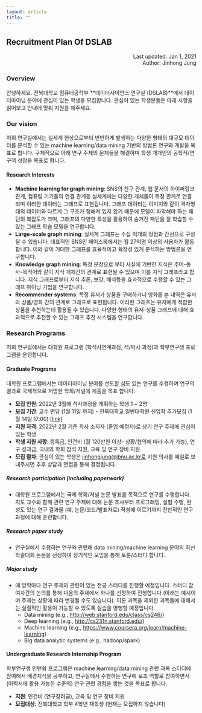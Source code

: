 ```yaml
---
layout: article
title: ""
---
```


## Recruitment Plan Of DSLAB

<p style='text-align: right'>
Last updated: Jan 1, 2021 <br/>
Author: Jinhong Jung
</p>

### Overview

안녕하세요. 전북대학교 컴퓨터공학부 **데이터사이언스 연구실 (DSLAB)**에서 데이터마이닝 분야에 관심이 있는 학생을 모집합니다. 관심이 있는 학생분들은 아래 사항을 읽어보고 안내에 맞춰 지원을 해주세요.

<!--
#### Table of organization

|                   | Undergraduate Research <br />Internship Program | Master<br />Program | Doctorial<br />Program |
| :---------------: | :---------------------------------------------: | :-----------------: | :--------------------: |
| # of vacant seats |                        4                        |          2          |           0            |


#### How to apply

* **Undergraduate Research Internship Program**: 
  * <s>[[link]]를 통해 내용을 작성한 뒤 제출해주세요.</s> 지원자가 많아서 당분간 link를 닫습니다.  
  * 최종 활동 여부는 인터뷰 후에 결정됩니다. 
* **Graduate Programs (Master/Ph.D.)**: 아래 내용을 DSLAB의 지도교수 이메일 (jinhongjung@jbnu.ac.kr)로 보내주시면 됩니다. 
  * Full Curriculum Vitae (or resume), and Transcript
-->


### Our vision

저희 연구실에서는 실세계 현상으로부터 빈번하게 발생하는 다양한 형태의 대규모 데이터를 분석할 수 있는 machine learning/data mining 기반의 방법론 연구와 개발을 목표로 합니다. 구체적으로 아래 연구 주제의 문제들을 해결하며 학생 개개인의 공학적/연구적 성장을 목표로 합니다. 

#### Research Interests

* **Machine learning for graph mining**: SNS의 친구 관계, 웹 문서의 하이퍼링크 관계, 컴퓨팅 기기들의 연결 관계등 실세계에는 다양한 개체들이 특정 관계로 연결되며 이러한 데이터는 그래프로 표현됩니다. 그래프 데이터는 이미지와 같이 격자형태의 데이터와 다르게 그 구조가 정해져 있지 않기 때문에 모델이 파악해야 하는 패턴의 복잡도가 크며, 그래프의 다양한 특성을 활용하여 숨겨진 패턴을 잘 학습할 수 있는 그래프 학습 모델을 연구합니다. 
* **Large-scale graph mining**: 실세계 그래프는 수십 억개의 정점과 간선으로 구성될 수 있습니다. 대표적인 SNS인 페이스북에서는 월 27억명 이상의 사용자가 활동합니다. 이와 같이 거대한 그래프를 효율적이고 확장성 있게 분석하는 방법론을 연구합니다. 
* **Knowledge graph mining**: 특정 문장으로 부터 사실에 기반한 지식은 주어-동사-목적어와 같이 지식 개체간의 관계로 표현될 수 있으며 이를 지식 그래프라고 합니다. 지식 그래프로부터 지식 추론, 보강, 해석등을 효과적으로 수행할 수 있는 그래프 마이닝 기법을 연구합니다.
* **Recommender systems**: 특정 유저가 상품을 구매하거나 영화를 본 내역은 유저와 상품/영화 간의 관계로 그래프로 표현됩니다. 이러한 그래프는 유저에게 적합한 상품을 추천하는데 활용될 수 있습니다. 다양한 형태의 유저-상품 그래프에 대해 효과적으로 추천할 수 있는 그래프 추천 시스템을 연구합니다. 



### Research Programs

저희 연구실에서는 대학원 프로그램 (학석사연계과정, 석/박사 과정)과 학부연구생 프로그램을 운영합니다. 

#### Graduate Programs

대학원 프로그램에서는 데이터마이닝 분야를 선도할 심도 있는 연구를 수행하며 연구의 결과로 국제적으로 저명한 학회/저널에 제출을 목표 합니다. 

* **모집 인원**: 2022년 3월에 석사과정을 계획하는 학생 1 ~ 2명
* **모집 기간**: 교수 면담 (1월 11일 까지) - 전북대학교 일반대학원 신입학 추가모집 (1월 14일 17:00) [[link]](https://www.jbnu.ac.kr/kor/?menuID=139&pno=1&no=48791&sfv=subject&mode=view)
* **지원 자격**: 2022년 2월 기준 학사 소지자 (졸업 예정자)로 상기 연구 주제에 관심이 있는 학생
* **학생 지원 사항**: 등록금, 인건비 (월 120만원 이상- 상황/협의에 따라 추가 가능), 연구 성과급, 국내외 학회 참석 지원, 교육 및 연구 장비 지원
* **모집 절차**: 관심이 있는 학생은 jinhongjung@jbnu.ac.kr로 지원 의사를 메일로 보내주시면 추후 상담과 면접을 통해 결정됩니다. 

##### Research participation (including paperwork)

* 대학원 프로그램에서는 국제 학회/저널 논문 발표를 목적으로 연구를 수행합니다. 지도 교수와 함께 관련 연구 주제에 대해 논문 조사부터 프로그래밍, 실험 수행, 완성도 있는 연구 결과물 (예, 논문/코드/발표자료) 작성에 이르기까지 전반적인 연구 과정에 대해 훈련합니다.

##### Research paper study 

* 연구실에서 수행하는 연구와 관련해 data mining/machine learning 분야의 최신 학술대회 논문을 선정하여 정기적인 모임을 통해 토론/스터디 합니다.

##### Major study

* 매 방학마다 연구 주제와 관련이 있는 전공 스터디를 진행할 예정입니다. 스터디 참여자간의 논의를 통해 다음의 주제에서 하나를 선정하여 진행합니다 (아래는 예시이며 주제는 상황에 따라 변경될 수도 있습니다). 이론 과목을 제외한 과목들에 대해서는 실질적인 활용이 가능할 수 있도록 실습을 병행할 예정입니다. 
  * Data mining (e.g., http://web.stanford.edu/class/cs246/)
  * Deep learning (e.g., http://cs231n.stanford.edu/)
  * Machine learning (e.g., https://www.coursera.org/learn/machine-learning)
  * Big data analytic systems (e.g., hadoop/spark)


#### Undergraduate Research Internship Program
학부연구생 인턴쉽 프로그램은 machine learning/data mining 관련 과목 스터디에 참여해서 배경지식을 공부하고, 연구실에서 수행하는 연구에 보조 역할로 참여하면서 (이력서에 활용 가능한 수준의) 연구 관련 경험을 쌓는 것을 목표로 합니다. 

* **지원**: 인건비 (연구장려금), 교육 및 연구 장비 지원
* **모집대상**: 전북대학교 학부 4학년 재학생 (현재는 모집하지 않습니다)


<!--
학부연구생 인턴쉽 프로그램은 machine learning/data mining 관련 과목 스터디에 참여해서 배경지식을 공부하고, 연구실에서 수행하는 연구에 보조 역할로 참여하면서 (이력서에 활용 가능한 수준의) 연구 관련 경험을 쌓는 것을 목표로 합니다. 

* **지원**: 인건비 (연구장려금), 연구 성과급, 교육 및 연구 장비 (연구실 자리, PC 및 서버 등) 지원
* **모집대상**: 전북대학교 학부 2~4학년 재학생 및 휴학생 (프로그래밍 교과목 및 자료구조/알고리즘을 수강한 타학과 학생도 지원 가능) 


##### Research participation

* 개별적으로 할당된 연구 주제에서 몇몇 논문들을 선택하여 공부하고 논문을 정리/재현 - 논문에서 사용된 알고리즘을 구현/분석해보고 실험을 수행 - 하는 연습을 합니다. 이 과정에서 논문에서 제안된 메소드의 약점들을 분석하여 수행시간이나 정확도 등의 성능을 개선하고 Github 등을 통해 공개하는 것을 목표로 합니다. 주제의 난이도 및 규모에 따라 개인/그룹(2~3인)으로 진행 될 수 있습니다. 
  * 이 과정을 통해 연구 논문 서베이 경험, machine learning/data mining 관련 알고리즘 구현 및 분석 경험, data mining/deep learning  library (e.g., pytorch) 사용 경험, GitHub 공개 저장소를 통한 기여 경험 등을 쌓을 수 있습니다. 

##### ETC

* 원할 경우 연구 논문 스터디 (research paper study) 및 학회 또는 저널 논문 작성을 위한 연구에 참여 가능합니다. 



##### ETC

* 원할 경우 연구 학부연구생과 함께 전공 스터디에 참여할 수 있습니다. 


-->
